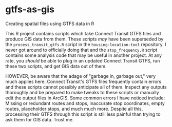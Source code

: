# gtfs-as-gis
Creating spatial files using GTFS data in R

This R project contains scripts which take Connect Transit GTFS files and produce GIS data from them.
These scripts *may* have been superseded by the `process_transit_gtfs.R` script in the `housing-location-tool` repository. I never got around to officially doing that and the `stop_frequency.R` script contains some analysis code that may be useful in another project. At any rate, you *should* be able to plug in an updated Connect Transit GTFS, run these two scripts, and get GIS data out of them.

HOWEVER, be aware that the adage of "garbage in, garbage out," very much applies here. Connect Transit's GTFS files frequently contain errors and these scripts cannot possibly anticipate all of them. Inspect any outputs thoroughly and be prepared to make tweaks to these scripts or manually edit the output files in ArcGIS. Some common errors I have noticed include: Missing or redundant routes and stops, inaccurate stop coordinates, empty routes, placeholder stops, and much much more. Despite all this, processing their GTFS through this script is still less painful than trying to ask them for GIS data. Trust me.